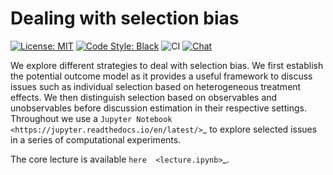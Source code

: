 # Dealing with selection bias


[![License: MIT](https://img.shields.io/badge/License-MIT-yellow.svg)](https://opensource.org/licenses/MIT) [![Code Style: Black](https://img.shields.io/badge/code%20style-black-000000.svg)](https://github.com/psf/black) ![CI](https://github.com/peisenha/TUM-teaching-sample/workflows/CI/badge.svg) [![Chat](https://img.shields.io/badge/zulip-join_chat-brightgreen.svg)](https://chat.zulip.org)


We explore different strategies to deal with selection bias. We first establish the potential outcome model as it provides a useful framework to discuss issues such as individual selection based on heterogeneous treatment effects. We then distinguish selection based on observables and unobservables before discussion estimation in their respective settings. Throughout we use a `Jupyter Notebook  <https://jupyter.readthedocs.io/en/latest/>`_ to explore selected issues in a series of computational experiments.

The core lecture is available `here  <lecture.ipynb>`_.

